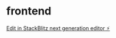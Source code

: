 # frontend

[Edit in StackBlitz next generation editor ⚡️](https://stackblitz.com/~/github.com/Yonathan99-creator/frontend)